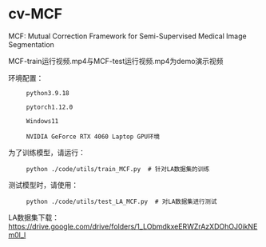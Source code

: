 # cv-MCF
MCF: Mutual Correction Framework for Semi-Supervised Medical Image Segmentation



MCF-train运行视频.mp4与MCF-test运行视频.mp4为demo演示视频



环境配置：
         
         python3.9.18  
         
         pytorch1.12.0
         
         Windows11 
         
         NVIDIA GeForce RTX 4060 Laptop GPU环境


为了训练模型，请运行：
         
         python ./code/utils/train_MCF.py  # 针对LA数据集的训练

测试模型时，请使用：
         
         python ./code/utils/test_LA_MCF.py  # 对LA数据集进行测试


LA数据集下载：https://drive.google.com/drive/folders/1_LObmdkxeERWZrAzXDOhOJ0ikNEm0l_l

